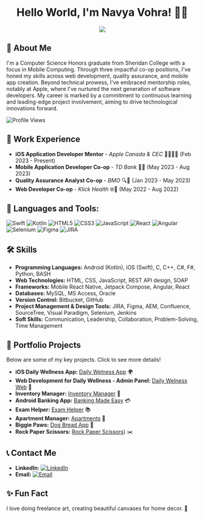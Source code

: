 <h1 align="center">Hello World, I'm Navya Vohra! 👩‍💻</h1>


<p align="center">
  <img src="https://github.com/user-attachments/assets/d2b957d9-2216-4ac6-9742-16928f4db2be">
</p>

## 🚀 About Me
I'm a Computer Science Honors graduate from Sheridan College with a focus in Mobile Computing. Through three impactful co-op positions, I've honed my skills across web development, quality assurance, and mobile app creation. Beyond technical prowess, I've embraced mentorship roles, notably at Apple, where I've nurtured the next generation of software developers. My career is marked by a commitment to continuous learning and leading-edge project involvement, aiming to drive technological innovations forward.

![Profile Views](https://komarev.com/ghpvc/?username=your-github-username&color=green)

## 💼 Work Experience
- **iOS Application Developer Mentor** - *Apple Canada & CEC* 👩🏻‍💻🍎 (Feb 2023 - Present)
- **Mobile Application Developer Co-op** - *TD Bank* 📱🏦 (May 2023 - Aug 2023)
- **Quality Assurance Analyst Co-op** - *BMO* 🔍🏦 (Jan 2023 - May 2023)
- **Web Developer Co-op** - *Klick Health* 🌐🏥 (May 2022 - Aug 2022) 

## 🧰 Languages and Tools:
![Swift](https://img.shields.io/badge/Swift-FA7343?style=for-the-badge&logo=swift&logoColor=white)
![Kotlin](https://img.shields.io/badge/Kotlin-7F52FF?style=for-the-badge&logo=kotlin&logoColor=white)
![HTML5](https://img.shields.io/badge/HTML5-E34F26?style=for-the-badge&logo=html5&logoColor=white)
![CSS3](https://img.shields.io/badge/CSS3-1572B6?style=for-the-badge&logo=css3&logoColor=white)
![JavaScript](https://img.shields.io/badge/JavaScript-F7DF1E?style=for-the-badge&logo=javascript&logoColor=black)
![React](https://img.shields.io/badge/React-20232A?style=for-the-badge&logo=react&logoColor=61DAFB)
![Angular](https://img.shields.io/badge/Angular-DD0031?style=for-the-badge&logo=angular&logoColor=white)
![Selenium](https://img.shields.io/badge/Selenium-43B02A?style=for-the-badge&logo=Selenium&logoColor=white)
![Figma](https://img.shields.io/badge/Figma-F24E1E?style=for-the-badge&logo=figma&logoColor=white)
![JIRA](https://img.shields.io/badge/JIRA-0052CC?style=for-the-badge&logo=jira&logoColor=white)

## 🛠 Skills
- **Programming Languages:** Android (Kotlin), iOS (Swift), C, C++, C#, F#, Python, BASH
- **Web Technologies:** HTML, CSS, JavaScript, REST API design, SOAP
- **Frameworks:** Mobile React Native, Jetpack Compose, Angular, React
- **Databases:** MySQL, MS Access, Oracle
- **Version Control:** Bitbucket, GitHub
- **Project Management & Design Tools:** JIRA, Figma, AEM, Confluence, SourceTree, Visual Paradigm, Selenium, Jenkins
- **Soft Skills:** Communication, Leadership, Collaboration, Problem-Solving, Time Management

## 🎯 Portfolio Projects
Below are some of my key projects. Click to see more details!
- **iOS Daily Wellness App:** [Daily Welness App](https://github.com/koradara/DailyWellness/tree/master) 🌍
- **Web Development for Daily Wellness - Admin Panel:** [Daily Welness Web](https://github.com/navyavohra/DailyWellness_WebAdmin/tree/master) 🥦
- **Inventory Manager:** [Inventory Manager](https://github.com/navyavohra/InventoryManagement_mvc) 🧳
- **Android Banking App:** [Banking Made Easy](https://github.com/your-github-username/Banking-App) 💳
- **Exam Helper:** [Exam Helper]((https://github.com/navyavohra/ExamHelperApp)) 📚
- **Apartment Manager:** [Apartments](https://github.com/navyavohra/apartment_manager) 🏢
- **Biggie Paws:** [Dog Bread App](https://github.com/navyavohra/biggie_paws_final) 🐾
- **Rock Paper Scissors:** [Rock Paper Scissors](https://github.com/navyavohra/RockPaperScissor_assignment1)) ✂️

## 📞 Contact Me
- **LinkedIn:** [![LinkedIn](https://img.shields.io/badge/LinkedIn-Navya-blue?style=flat&logo=linkedin)](https://www.linkedin.com/in/navyavohra/)
- **Email:** [![Email](https://img.shields.io/badge/Email-navyavohra19%40gmail.com-blue?style=flat&logo=gmail)](mailto:navyavohra19@gmail.com)

## ✨ Fun Fact
I love doing freelance art, creating beautiful canvases for home decor. 🎨

<!-- This is a comment: Update the 'your-github-username' with your actual GitHub username and ensure all links are correct before saving this README. -->
